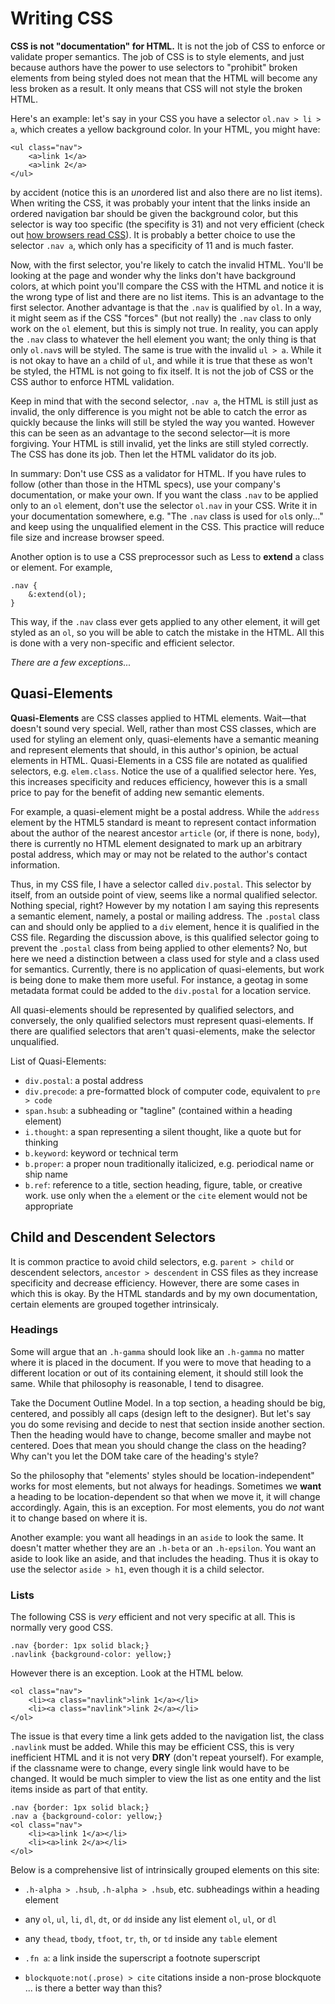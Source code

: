 # Writing CSS #
**CSS is not "documentation" for HTML.** It is not the job of CSS to enforce or validate proper semantics. The job of CSS is to style elements, and just because authors have the power to use selectors to "prohibit" broken elements from being styled does not mean that the HTML will become any less broken as a result. It only means that CSS will not style the broken HTML.

Here's an example: let's say in your CSS you have a selector `ol.nav > li > a`, which creates a yellow background color. In your HTML, you might have:

	<ul class="nav">
		<a>link 1</a>
		<a>link 2</a>
	</ul>

by accident (notice this is an *un*ordered list and also there are no list items). When writing the CSS, it was probably your intent that the links inside an ordered navigation bar should be given the background color, but this selector is way too specific (the specifity is 31) and not very efficient (check out [how browsers read CSS]()). It is probably a better choice to use the selector `.nav a`, which only has a specificity of 11 and is much faster.

Now, with the first selector, you're likely to catch the invalid HTML. You'll be looking at the page and wonder why the links don't have background colors, at which point you'll compare the CSS with the HTML and notice it is the wrong type of list and there are no list items. This is an advantage to the first selector. Another advantage is that the `.nav` is qualified by `ol`. In a way, it might seem as if the CSS "forces" (but not really) the `.nav` class to only work on the `ol` element, but this is simply not true. In reality, you can apply the `.nav` class to whatever the hell element you want; the only thing is that only `ol.nav`s will be styled. The same is true with the invalid `ul > a`. While it is not okay to have an `a` child of `ul`, and while it is true that these `a`s won't be styled, the HTML is not going to fix itself. It is not the job of CSS or the CSS author to enforce HTML validation.

Keep in mind that with the second selector, `.nav a`, the HTML is still just as invalid, the only difference is you might not be able to catch the error as quickly because the links will still be styled the way you wanted. However this can be seen as an advantage to the second selector—it is more forgiving. Your HTML is still invalid, yet the links are still styled correctly. The CSS has done its job. Then let the HTML validator do its job.

In summary: Don't use CSS as a validator for HTML. If you have rules to follow (other than those in the HTML specs), use your company's documentation, or make your own. If you want the class `.nav` to be applied only to an `ol` element, don't use the selector `ol.nav` in your CSS. Write it in your documentation somewhere, e.g. "The `.nav` class is used for `ol`s only..." and keep using the unqualified element in the CSS. This practice will reduce file size and increase browser speed.

Another option is to use a CSS preprocessor such as Less to **extend** a class or element. For example,

	.nav {
		&:extend(ol);
	}

This way, if the `.nav` class ever gets applied to any other element, it will get styled as an `ol`, so you will be able to catch the mistake in the HTML. All this is done with a very non-specific and efficient selector.

*There are a few exceptions...*

## Quasi-Elements ##

**Quasi-Elements** are CSS classes applied to HTML elements. Wait—that doesn't sound very special. Well, rather than most CSS classes, which are used for styling an element only, quasi-elements have a semantic meaning and represent elements that should, in this author's opinion, be actual elements in HTML. Quasi-Elements in a CSS file are notated as qualified selectors, e.g. `elem.class`. Notice the use of a qualified selector here. Yes, this increases specificity and reduces efficiency, however this is a small price to pay for the benefit of adding new semantic elements.

For example, a quasi-element might be a postal address. While the `address` element by the HTML5 standard is meant to represent contact information about the author of the nearest ancestor `article` (or, if there is none, `body`), there is currently no HTML element designated to mark up an arbitrary postal address, which may or may not be related to the author's contact information.

Thus, in my CSS file, I have a selector called `div.postal`. This selector by itself, from an outside point of view, seems like a normal qualified selector. Nothing special, right? However by my notation I am saying this represents a semantic element, namely, a postal or mailing address. The `.postal` class can and should only be applied to a `div` element, hence it is qualified in the CSS file. Regarding the discussion above, is this qualified selector going to prevent the `.postal` class from being applied to other elements? No, but here we need a distinction between a class used for style and a class used for semantics. Currently, there is no application of quasi-elements, but work is being done to make them more useful. For instance, a geotag in some metadata format could be added to the `div.postal` for a location service.

All quasi-elements should be represented by qualified selectors, and conversely, the only qualified selectors must represent quasi-elements. If there are qualified selectors that aren't quasi-elements, make the selector unqualified.

List of Quasi-Elements:
- `div.postal`: a postal address
- `div.precode`: a pre-formatted block of computer code, equivalent to `pre > code`
- `span.hsub`: a subheading or "tagline" (contained within a heading element)
- `i.thought`: a span representing a silent thought, like a quote but for thinking
- `b.keyword`: keyword or technical term
- `b.proper`: a proper noun traditionally italicized, e.g. periodical name or ship name
- `b.ref`: reference to a title, section heading, figure, table, or creative work. use only when the `a` element or the `cite` element would not be appropriate

## Child and Descendent Selectors ##
It is common practice to avoid child selectors, e.g. `parent > child` or descendent selectors, `ancestor > descendent` in CSS files as they increase specificity and decrease efficiency. However, there are some cases in which this is okay. By the HTML standards and by my own documentation, certain elements are grouped together intrinsicaly.

### Headings ###
Some will argue that an `.h-gamma` should look like an `.h-gamma` no matter where it is placed in the document. If you were to move that heading to a different location or out of its containing element, it should still look the same. While that philosophy is reasonable, I tend to disagree.

Take the Document Outline Model. In a top section, a heading should be big, centered, and possibly all caps (design left to the designer). But let's say you do some revising and decide to nest that section inside another section. Then the heading would have to change, become smaller and maybe not centered. Does that mean you should change the class on the heading? Why can't you let the DOM take care of the heading's style?

So the philosophy that "elements' styles should be location-independent" works for most elements, but not always for headings. Sometimes we **want** a heading to be location-dependent so that when we move it, it will change accordingly. Again, this is an exception. For most elements, you do *not* want it to change based on where it is.

Another example: you want all headings in an `aside` to look the same. It doesn't matter whether they are an `.h-beta` or an `.h-epsilon`. You want an aside to look like an aside, and that includes the heading. Thus it is okay to use the selector `aside > h1`, even though it is a child selector.

### Lists ###
The following CSS is *very* efficient and not very specific at all. This is normally very good CSS.

	.nav {border: 1px solid black;}
	.navlink {background-color: yellow;}

However there is an exception. Look at the HTML below.

	<ol class="nav">
		<li><a class="navlink">link 1</a></li>
		<li><a class="navlink">link 2</a></li>
	</ol>

The issue is that every time a link gets added to the navigation list, the class `.navlink` must be added. While this may be efficient CSS, this is very inefficient HTML and it is not very **DRY** (don't repeat yourself). For example, if the classname were to change, every single link would have to be changed. It would be much simpler to view the list as one entity and the list items inside as part of that entity.

	.nav {border: 1px solid black;}
	.nav a {background-color: yellow;}
	<ol class="nav">
		<li><a>link 1</a></li>
		<li><a>link 2</a></li>
	</ol>

Below is a comprehensive list of intrinsically grouped elements on this site:
- `.h-alpha > .hsub`, `.h-alpha > .hsub`, etc. subheadings within a heading element
- any `ol`, `ul`, `li`, `dl`, `dt`, or `dd` inside any list element `ol`, `ul`, or `dl`
- any `thead`, `tbody`, `tfoot`, `tr`, `th`, or `td` inside any `table` element

- `.fn a`: a link inside the superscript a footnote superscript
- `blockquote:not(.prose) > cite` citations inside a non-prose blockquote ... is there a better way than this?
